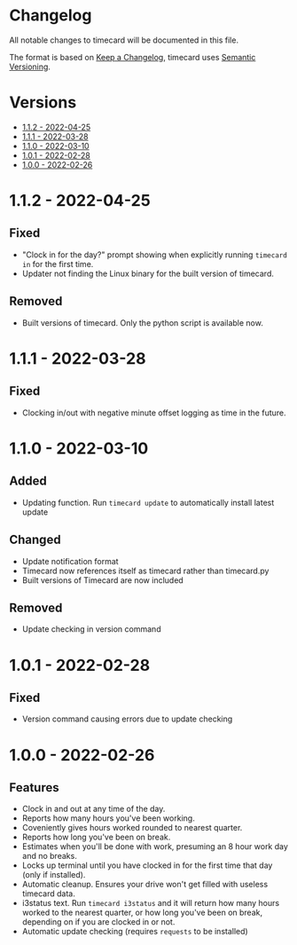 # Changelog <!-- omit in toc -->
All notable changes to timecard will be documented in this file.

The format is based on [Keep a Changelog](https://keepachangelog.com/en/1.0.0/),
timecard uses [Semantic Versioning](https://semver.org/spec/v2.0.0.html).

# Versions <!-- omit in toc -->

- [1.1.2 - 2022-04-25](#112---2022-04-25)
- [1.1.1 - 2022-03-28](#111---2022-03-28)
- [1.1.0 - 2022-03-10](#110---2022-03-10)
- [1.0.1 - 2022-02-28](#101---2022-02-28)
- [1.0.0 - 2022-02-26](#100---2022-02-26)

# 1.1.2 - 2022-04-25

## Fixed <!-- omit in toc -->
- "Clock in for the day?" prompt showing when explicitly running `timecard in` for the first time.
- Updater not finding the Linux binary for the built version of timecard.

## Removed <!-- omit in toc -->
- Built versions of timecard. Only the python script is available now.

# 1.1.1 - 2022-03-28

## Fixed <!-- omit in toc -->
- Clocking in/out with negative minute offset logging as time in the future.

# 1.1.0 - 2022-03-10

## Added <!-- omit in toc -->
- Updating function. Run `timecard update` to automatically install latest update

## Changed <!-- omit in toc -->
- Update notification format
- Timecard now references itself as timecard rather than timecard.py
- Built versions of Timecard are now included

## Removed <!-- omit in toc -->
- Update checking in version command



# 1.0.1 - 2022-02-28

## Fixed <!-- omit in toc -->
- Version command causing errors due to update checking



# 1.0.0 - 2022-02-26

## Features <!-- omit in toc -->
- Clock in and out at any time of the day.
- Reports how many hours you've been working.
- Coveniently gives hours worked rounded to nearest quarter.
- Reports how long you've been on break.
- Estimates when you'll be done with work, presuming an 8 hour work day and no breaks.
- Locks up terminal until you have clocked in for the first time that day (only if installed).
- Automatic cleanup. Ensures your drive won't get filled with useless timecard data.
- i3status text. Run `timecard i3status` and it will return how many hours worked to the nearest quarter, or how long you've been on break, depending on if you are clocked in or not.
- Automatic update checking (requires `requests` to be installed)